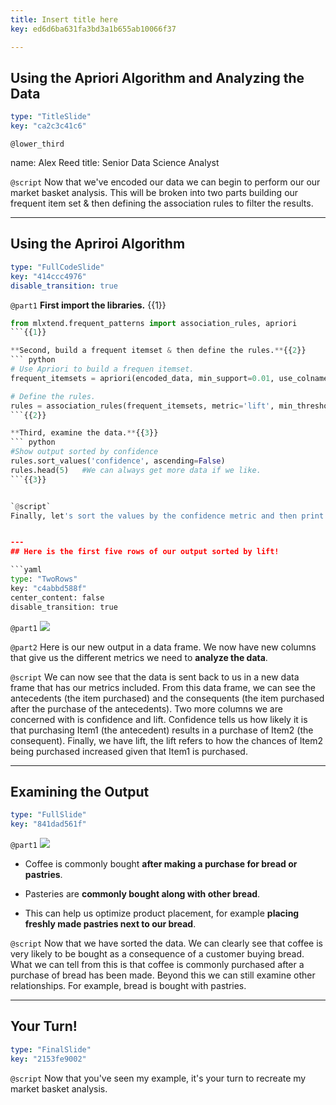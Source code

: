 ```yaml
---
title: Insert title here
key: ed6d6ba631fa3bd3a1b655ab10066f37

---
```

## Using the Apriori Algorithm and Analyzing the Data

```yaml
type: "TitleSlide"
key: "ca2c3c41c6"
```

`@lower_third`

name: Alex Reed
title: Senior Data Science Analyst


`@script`
Now that we've encoded our data we can begin to perform our our market basket analysis. This will be broken into two parts building our frequent item set & then defining the association rules to filter the results.


---
## Using the Apriroi Algorithm

```yaml
type: "FullCodeSlide"
key: "414ccc4976"
disable_transition: true
```

`@part1`
**First import the libraries.** {{1}}
``` python
from mlxtend.frequent_patterns import association_rules, apriori
```{{1}}

**Second, build a frequent itemset & then define the rules.**{{2}}
``` python
# Use Apriori to build a frequen itemset.
frequent_itemsets = apriori(encoded_data, min_support=0.01, use_colnames=True)

# Define the rules.
rules = association_rules(frequent_itemsets, metric='lift', min_threshold=1.0)
```{{2}}

**Third, examine the data.**{{3}}
``` python
#Show output sorted by confidence
rules.sort_values('confidence', ascending=False)
rules.head(5)   #We can always get more data if we like.
```{{3}}


`@script`
Finally, let's sort the values by the confidence metric and then print out the first five rows using the head method. If we want more rows we can simply pass through a larger number.


---
## Here is the first five rows of our output sorted by lift!

```yaml
type: "TwoRows"
key: "c4abbd588f"
center_content: false
disable_transition: true
```

`@part1`
![](https://assets.datacamp.com/production/repositories/4596/datasets/5ba5f408d6fd1c02e16795e92b20c824d750330f/Annotation%202019-02-03%20072320.jpg)


`@part2`
Here is our new output in a data frame. We now have new columns that give us the different metrics we need to **analyze the data**.


`@script`
We can now see that the data is sent back to us in a new data frame that has our metrics included. From this data frame, we can see the antecedents (the item purchased) and the consequents (the item purchased after the purchase of the antecedents). Two more columns we are concerned with is confidence and lift. Confidence tells us how likely it is that purchasing Item1 (the antecedent) results in a purchase of Item2 (the consequent). Finally, we have lift, the lift refers to how the chances of Item2 being purchased increased given that Item1 is purchased.


---
## Examining the Output

```yaml
type: "FullSlide"
key: "841dad561f"
```

`@part1`
![](https://assets.datacamp.com/production/repositories/4596/datasets/5ba5f408d6fd1c02e16795e92b20c824d750330f/Annotation%202019-02-03%20072320.jpg)
 
- Coffee is commonly bought **after making a purchase for bread or pastries**.

- Pasteries are **commonly bought along with other bread**.

- This can help us optimize product placement, for example **placing freshly made pastries next to our bread**.


`@script`
Now that we have sorted the data. We can clearly see that coffee is very likely to be bought as a consequence of a customer buying bread. What we can tell from this is that coffee is commonly purchased after a purchase of bread has been made. Beyond this we can still examine other relationships. For example, bread is bought with pastries.


---
## Your Turn!

```yaml
type: "FinalSlide"
key: "2153fe9002"
```

`@script`
Now that you've seen my example, it's your turn to recreate my market basket analysis.

